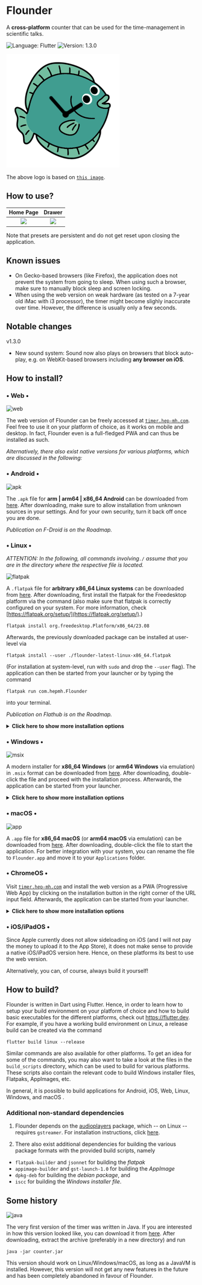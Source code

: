 # Flounder

A **cross-platform** counter that can be used for the time-management in scientific talks.

![Language: Flutter](https://img.shields.io/badge/Language-Flutter/Dart-blue.svg?style=flat-square)
![Version: 1.3.0](https://img.shields.io/badge/Current_Version-1.3.0-green.svg?style=flat-square)

<img src="https://github.com/hep-mh/flounder/blob/main/assets/desktop-icon.png" alt="logo" width="300"/>

The above logo is based on [``this image``](https://imgbin.com/png/D3dzb0eY/turquoise-fish-png).

## How to use?

Home Page                                              |  Drawer
:-----------------------------------------------------:|:-----------------------------------------------------:
![](https://hep-mh.com/files/screenshots/usage_1.png)  |  ![](https://hep-mh.com/files/screenshots/usage_2.png)


Note that presets are persistent and do not get reset upon closing the application.


## Known issues

* On Gecko-based browsers (like Firefox), the application does not prevent the system from going to sleep. When using such a browser, make sure to manually block sleep and screen locking.
* When using the web version on weak hardware (as tested on a 7-year old iMac with i3 processor), the timer might become slighly inaccurate over time. However, the difference is usually only a few seconds.


## Notable changes

v1.3.0

* New sound system: Sound now also plays on browsers that block auto-play, e.g. on WebKit-based browsers including **any browser on iOS**.


## How to install?

### • **Web** •

<img src="https://hep-mh.com/files/mimetypes/application-x-mswinurl.png" alt="web" width="70"/>

The web version of Flounder can be freely accessed at [``timer.hep-mh.com``](https://timer.hep-mh.com/). Feel free to use it on your platform of choice, as it works on mobile and desktop. In fact, Flounder even is a full-fledged PWA and can thus be installed as such.

*Alternatively, there also exist native versions for various platforms, which are discussed in the following:*

### • **Android** •

<img src="https://hep-mh.com/files/mimetypes/application-apk.png" alt="apk" width="70"/>

The ``.apk`` file for **arm | arm64 | x86_64 Android** can be downloaded from [here](https://hep-mh.com/files/packages/flounder/latest/flounder-latest-android.apk). After downloading, make sure to allow installation from unknown sources in your settings. And for your own security, turn it back off once you are done.

*Publication on F-Droid is on the Roadmap.*

### • **Linux** •

*ATTENTION: In the following, all commands involving``./`` assume that you are in the directory where the respective file is located.*

<img src="https://hep-mh.com/files/mimetypes/application-vnd.flatpak.png" alt="flatpak" width="70"/>

A ``.flatpak`` file for **arbitrary x86_64 Linux systems** can be downloaded from [here](https://hep-mh.com/files/packages/flounder/latest/flounder-latest-linux-x86_64.flatpak). After downloading, first install the flatpak for the Freedesktop platform via the command (also make sure that flatpak is correctly configured on your system. For more information, check [https://flatpak.org/setup/](https://flatpak.org/setup/).)
```
flatpak install org.freedesktop.Platform/x86_64/23.08
```
Afterwards, the previously downloaded package can be installed at user-level via
```
flatpak install --user ./flounder-latest-linux-x86_64.flatpak
```
(For installation at system-level, run with ``sudo`` and drop the ``--user`` flag). The application can then be started from your launcher or by typing the command
```
flatpak run com.hepmh.Flounder
```
into your terminal.

*Publication on Flathub is on the Roadmap.*

<details>

<summary> <b>Click here to show more installation options</b> </summary><br>

<img src="https://hep-mh.com/files/mimetypes/application-vnd.AppImage.png" alt="flatpak" width="70"/>

An ``.AppImage`` file for **arbitrary x86_64 Linux systems** can be downloaded from [here](https://hep-mh.com/files/packages/flounder/latest/flounder-latest-linux-x86_64.AppImage). After downloading, mark the file executable via the command
```
chmod 755 ./flounder-latest-linux-x86_64.AppImage
```
and run (on Wayland it is necessary to add ``GDK_BACKEND=x11`` before the command, since AppImages are currently not supported on Wayland)
```
./flounder-latest-linux-x86_64.AppImage
```
to start the application.

<img src="https://hep-mh.com/files/mimetypes/application-x-gzip.png" alt="targz" width="70"/>

A ``.tar.gz`` file with pre-combiled binaries for **x86_64 Debian/Ubuntu** can be downloaded from [here](https://hep-mh.com/files/packages/flounder/latest/flounder-latest-debian-x86_64.tar.gz). After downloading, unpack the file (preferably in a new directory) and run the command
```
./flounder
```
to start the application.

Note that this binary might also work on other platforms. But further testing is required. In case of doubt, use the flatpak or AppImage version above.

<img src="https://hep-mh.com/files/mimetypes/application-vnd.debian.binary-package.png" alt="flatpak" width="70"/>

A ``.deb`` file for **x86_64 Debian/Ubuntu** can be downloaded from [here](https://hep-mh.com/files/packages/flounder/latest/flounder-latest-debian-x86_64.deb). After downloading, install the package via the command
```
sudo apt install ./flounder-latest-debian-x86_64.deb
```
Afterwards, the application can be started from your launcher or by typing the command
```
flounder
```
into your terminal.

</details>

### • **Windows** •

<img src="https://hep-mh.com/files/mimetypes/application-x-msix.png" alt="msix" width="70"/>

A modern installer for **x86_64 Windows** (or **arm64 Windows** via emulation) in ``.msix`` format can be downloaded from [here](https://hep-mh.com/files/packages/flounder/latest/flounder-latest-windows-x86_64.msix). After downloading, double-click the file and proceed with the installation process. Afterwards, the application can be started from your launcher.

<details>

<summary> <b>Click here to show more installation options</b> </summary><br>

<img src="https://hep-mh.com/files/mimetypes/application-x-setup-exe.png" alt="exe" width="70"/>

A standard installer for **x86_64 Windows** in ``.exe`` format can be downloaded from [here](https://hep-mh.com/files/packages/flounder/latest/flounder-latest-windows-x86_64-setup.exe). After downloading, double-click the file and proceed with the installation process. Afterwards, the application can be started from your launcher.

<img src="https://hep-mh.com/files/mimetypes/application-x-zip.png" alt="zip" width="70"/>

A ``.zip`` file with pre-combiled binaries for **x86_64 Windows** can be downloaded from [here](https://hep-mh.com/files/packages/flounder/latest/flounder-latest-windows-x86_64.zip). After downloading, unpack the file (preferably in a new directory) and double-click on ``flounder.exe`` to start the application.

</details>

### • **macOS** •

<img src="https://hep-mh.com/files/mimetypes/application-vnd.apple-app.png" alt="app" width="70"/>

A ``.app`` file for **x86_64 macOS** (or **arm64 macOS** via emulation) can be downloaded from [here](https://hep-mh.com/files/packages/flounder/latest/flounder-latest-macos-x86_64.app). After downloading, double-click the file to start the application. For better integration with your system, you can rename the file to ``Flounder.app`` and move it to your ``Applications`` folder.


### • **ChromeOS** •

Visit [``timer.hep-mh.com``](https://timer.hep-mh.com/) and install the web version as a PWA (Progressive Web App) by clicking on the installation button in the right corner of the URL input field. Afterwards, the application can be started from your launcher.

<details>

<summary> <b>Click here to show more installation options</b> </summary><br>

On Chromebooks with Linux support, any of the above Linux variants should also work.

</details>

### • **iOS/iPadOS** •

Since Apple currently does not allow sideloading on iOS (and I will not pay the money to upload it to the App Store), it does not make sense to provide a native iOS/iPadOS version here. Hence, on these platforms its best to use the web version.

Alternatively, you can, of course, always build it yourself!


## How to build?

Flounder is written in Dart using Flutter. Hence, in order to learn how to setup your build environment on your platform of choice and how to build basic executables for the different platforms, check out https://flutter.dev. For example, if you have a working build environment on Linux, a release build can be created via the command
```
flutter build linux --release
```
Similar commands are also available for other platforms. To get an idea for some of the commands, you may also want to take a look at the files in the ``build_scripts`` directory, which can be used to build for various platforms. These scripts also contain the relevant code to build Windows installer files, Flatpaks, AppImages, etc.

In general, it is possible to build applications for Android, iOS, Web, Linux, Windows, and macOS .

### Additional non-standard dependencies

1. Flounder depends on the [audioplayers](https://pub.dev/packages/audioplayers) package, which -- on Linux -- requires ``gstreamer``. For installation instructions, click [here](https://pub.dev/packages/audioplayers).

2. There also exist additional dependencies for building the various package formats with the provided build scripts, namely
  - ``flatpak-builder`` and `jsonnet` for building the *flatpak*
  - ``appimage-builder`` and ``gst-launch-1.0`` for building the *AppImage*
  - ``dpkg-deb`` for building the *debian package*, and
  - ``iscc`` for building the *Windows installer file*.

## Some history

<img src="https://hep-mh.com/files/mimetypes/application-x-java.png" alt="java" width="70"/>

The very first version of the timer was written in Java. If you are interested in how this version looked like, you can download it from [here](https://hep-mh.com/files/packages/flounder/counter-vintage-java.tar.gz). After downloading, extract the archive (preferably in a new directory) and run
```
java -jar counter.jar
```
This version should work on Linux/Windows/macOS, as long as a JavaVM is installed. However, this version will not get any new features in the future and has been completely abandoned in favour of Flounder.
